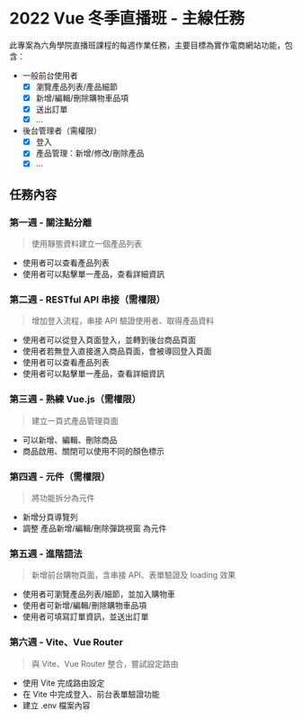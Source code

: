 # 2022 Vue 冬季直播班 - 主線任務
此專案為六角學院直播班課程的每週作業任務，主要目標為實作電商網站功能，包含：

* 一般前台使用者
  - [x] 瀏覽產品列表/產品細節
  - [x] 新增/編輯/刪除購物車品項
  - [x] 送出訂單
  - [x] ...
* 後台管理者（需權限）
  - [x] 登入
  - [x] 產品管理：新增/修改/刪除產品
  - [x] ...

## 任務內容

### 第一週 - 關注點分離
>使用靜態資料建立一個產品列表
* 使用者可以查看產品列表
* 使用者可以點擊單一產品，查看詳細資訊

### 第二週 - RESTful API 串接（需權限）
>增加登入流程，串接 API 驗證使用者、取得產品資料
* 使用者可以從登入頁面登入，並轉到後台商品頁面
* 使用者若無登入直接進入商品頁面，會被導回登入頁面
* 使用者可以查看產品列表
* 使用者可以點擊單一產品，查看詳細資訊

### 第三週 - 熟練 Vue.js（需權限）
> 建立一頁式產品管理頁面
* 可以新增、編輯、刪除商品
* 商品啟用、關閉可以使用不同的顏色標示

### 第四週 - 元件（需權限）
> 將功能拆分為元件
* 新增分頁導覽列
* 調整 產品新增/編輯/刪除彈跳視窗 為元件

### 第五週 - 進階語法
> 新增前台購物頁面，含串接 API、表單驗證及 loading 效果
* 使用者可瀏覽產品列表/細節，並加入購物車
* 使用者可新增/編輯/刪除購物車品項
* 使用者可填寫訂單資訊，並送出訂單

### 第六週 - Vite、Vue Router
> 與 Vite、Vue Router 整合，嘗試設定路由
* 使用 Vite 完成路由設定
* 在 Vite 中完成登入、前台表單驗證功能
* 建立 .env 檔案內容